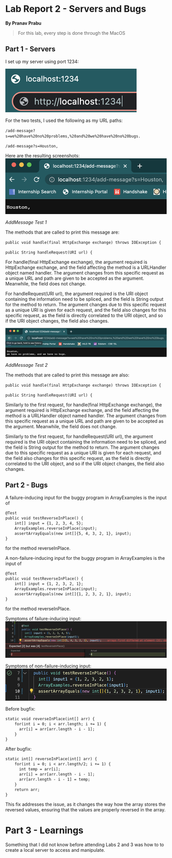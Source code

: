 # Lab Report 2 - Servers and Bugs

**By Pranav Prabu**

> For this lab, every step is done through the MacOS

## Part 1 - Servers
I set up my server using port 1234:

![Image](ServerSetup.png)

For the two tests, I used the following as my URL paths:

`/add-message?s=we%20have%20no%20problems,%20and%20we%20have%20no%20bugs.`

`/add-message?s=Houston,`

Here are the resulting screenshots:
![Image](addMessage1.png)

*AddMessage Test 1*

The methods that are called to print this message are:

`public void handle(final HttpExchange exchange) throws IOException {`

`public String handleRequest(URI url) {`

For handle(final HttpExchange exchange), the argument required is HttpExchange exchange, and the field affecting the method is a URLHandler object named handler. The argument changes from this specific request as a unique URL and path are given to be accepted as the argument. Meanwhile, the field does not change.

For handleRequest(URI url), the argument required is the URI object containing the information need to be spliced, and the field is String output for the method to return. The argument changes due to this specific request as a unique URI is given for each request, and the field also changes for this specific request, as the field is directly correlated to the URI object, and so if the URI object changes, the field also changes.

![Image](addMessage2.png)

*AddMessage Test 2*

The methods that are called to print this message are also:

`public void handle(final HttpExchange exchange) throws IOException {`

`public String handleRequest(URI url) {`

Similarly to the first request, for handle(final HttpExchange exchange), the argument required is HttpExchange exchange, and the field affecting the method is a URLHandler object named handler. The argument changes from this specific request as a unique URL and path are given to be accepted as the argument. Meanwhile, the field does not change.

Similarly to the first request, for handleRequest(URI url), the argument required is the URI object containing the information need to be spliced, and the field is String output for the method to return. The argument changes due to this specific request as a unique URI is given for each request, and the field also changes for this specific request, as the field is directly correlated to the URI object, and so if the URI object changes, the field also changes. 

## Part 2 - Bugs
A failure-inducing input for the buggy program in ArrayExamples is the input of 

```
@Test
public void testReverseInPlace() {
    int[] input = {1, 2, 3, 4, 5};
    ArrayExamples.reverseInPlace(input);
    assertArrayEquals(new int[]{5, 4, 3, 2, 1}, input);
}
```
for the method reverseInPlace.

A non-failure-inducing input for the buggy program in ArrayExamples is the input of

```
@Test
public void testReverseInPlace() {
    int[] input = {1, 2, 3, 2, 1};
    ArrayExamples.reverseInPlace(input);
    assertArrayEquals(new int[]{1, 2, 3, 2, 1}, input);
}
```
for the method reverseInPlace.

Symptoms of failure-inducing input:
![Image](failureInducingInput.png)

Symptoms of non-failure-inducing input:
![Image](nonFailureInducingInput.png)

Before bugfix:
```
static void reverseInPlace(int[] arr) {
    for(int i = 0; i < arr.length; i += 1) {
      arr[i] = arr[arr.length - i - 1];
    }
}
```

After bugfix:
```
static int[] reverseInPlace(int[] arr) {
    for(int i = 0; i < arr.length/2; i += 1) {
      int temp = arr[i];
      arr[i] = arr[arr.length - i - 1];
      arr[arr.length - i - 1] = temp;
    }
    return arr;
}
```

This fix addresses the issue, as it changes the way how the array stores the reversed values, ensuring that the values are properly reversed in the array.

# Part 3 - Learnings
Something that I did not know before attending Labs 2 and 3 was how to to create a local server to access and manipulate.

